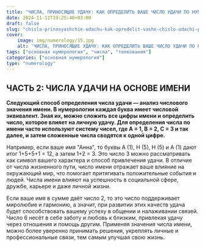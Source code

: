 ```yaml
---
title: "ЧИСЛА, ПРИНОСЯЩИЕ УДАЧУ: КАК ОПРЕДЕЛИТЬ ВАШЕ ЧИСЛО УДАЧИ ПО НУМЕРОЛОГИИ. ЧАСТЬ 2"
date: 2024-11-11T19:25:40+03:00
draft: false
slug: "chisla-prinosyashchie-udachu-kak-opredelit-vashe-chislo-udachi-po-numerologii-chast-2"
cover:
    image: img/numerology/15.jpg
    alt: 'ЧИСЛА, ПРИНОСЯЩИЕ УДАЧУ: КАК ОПРЕДЕЛИТЬ ВАШЕ ЧИСЛО УДАЧИ ПО НУМЕРОЛОГИИ. ЧАСТЬ 2'
tags: ["основная нумерология", "числа", "толкования"]
categories: ["основная нумерология"]
type: "numerology"
---
```


## ЧАСТЬ 2: ЧИСЛА УДАЧИ НА ОСНОВЕ ИМЕНИ
**Следующий способ определения числа удачи — анализ числового значения имени. В нумерологии каждая буква имеет числовой эквивалент. Зная их, можно сложить все цифры имени и определить число, которое влияет на личную удачу. Для определения числа по имени часто используют систему чисел, где A = 1, B = 2, C = 3 и так далее, и затем сложенные числа сводятся к одной цифре.**

Например, если ваше имя "Анна", то буквы A (1), Н (5), Н (5) и А (1) дают итог 1+5+5+1 = 12, а затем 1+2 = 3. Это число 3 можно рассматривать как символ вашего характера и способ привлечения удачи. В отличие от числа жизненного пути, число имени отражает ваше влияние на окружающий мир, что помогает притягивать положительные события и людей. Числа имени влияют на успешность в социальной сфере, дружбе, карьере и даже личной жизни.

Если ваше имя в сумме даёт число 2, то это число поддерживает миролюбие и гармонию, а значит, при развитии этих качеств удача будет способствовать вашему успеху в общении и налаживании связей. Число 6 несёт в себе заботу и любовь к близким, привлекая удачу через отношения и помощь другим. Применяя значения числа имени, можно более уверенно принимать решения, укреплять личные и профессиональные связи, тем самым улучшая свою жизнь.
